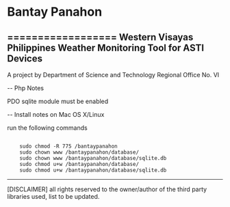 # Bantay Panahon
==================
Western Visayas Philippines Weather Monitoring Tool for ASTI Devices
------------------------
A project by Department of Science and Technology Regional Office No. VI


-- Php Notes

PDO sqlite module must be enabled

-- Install notes on Mac OS X/Linux

run the following commands

<pre><code>
    sudo chmod -R 775 /bantaypanahon
    sudo chown www /bantaypanahon/database/
    sudo chown www /bantaypanahon/database/sqlite.db
    sudo chmod u+w /bantaypanahon/database/
    sudo chmod u+w /bantaypanahon/database/sqlite.db 
</code></pre>

--------------
[DISCLAIMER] all rights reserved to the owner/author of the third party libraries used, list to be updated.
  

